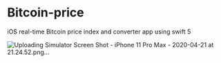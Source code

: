 # Bitcoin-price
iOS real-time Bitcoin price index and converter app using swift 5

![Uploading Simulator Screen Shot - iPhone 11 Pro Max - 2020-04-21 at 21.24.52.png…]()
